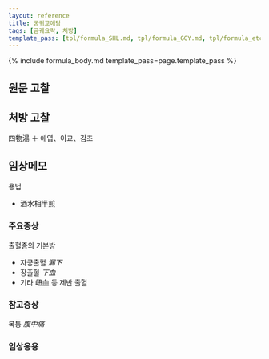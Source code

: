 ```yaml
---
layout: reference
title: 궁귀교애탕
tags: [금궤요략, 처방]
template_pass: [tpl/formula_SHL.md, tpl/formula_GGY.md, tpl/formula_etc.md]
---
```


{% include formula_body.md template_pass=page.template_pass %}

## 원문 고찰

## 처방 고찰

四物湯 ＋ 애엽、아교、감초

## 임상메모

용법
* 酒水相半煎

### 주요증상

출혈증의 기본방
* 자궁출혈 _漏下_
* 장출혈 _下血_
* 기타 衄血 등 제반 출혈

### 참고증상

복통 _腹中痛_

### 임상응용
